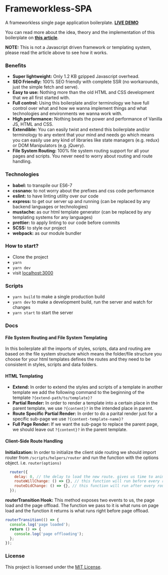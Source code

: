 # Frameworkless-SPA

A frameworkless single page application boilerplate. [**LIVE DEMO**](http://www.amin52j.com)

You can read more about the idea, theory and the implementation of this boilerplate on [**this article**](https://medium.com/@a.jafari.90/framework-less-single-page-application-a547325f6e0c).

**NOTE:** This is not a Javascript driven framework or templating system, please read the article above to see how it works.

### Benefits

* **Super lightweight:** Only 1.2 KB gzipped Javascript overhead.
* **SEO Friendly:** 100% SEO friendly with complete SSR (no workarounds, just the simple fetch and serve).
* **Easy to use:** Nothing more than the old HTML and CSS development that we all first started with.
* **Full control:** Using this boilerplate and/or terminology we have full control over what and how we wanna implement things and what technologies and environments we wanna work with.
* **High performance:** Nothing beats the power and performance of Vanilla JS, HTML and CSS.
* **Extendible:** You can easily twist and extend this boilerplate and/or terminology to any extent that your mind and needs go which means you can easily use any kind of libraries like state managers (e.g. redux) or DOM Manipulators (e.g. jQuery).
* **File System Routing:** 100% file system routing support for all your pages and scripts. You never need to worry about routing and route handling.

### Technologies

* **babel:** to transpile our ES6-7
* **cssnano:** to not worry about the prefixes and css code performance
* **eslint:** to have linting utility over our code
* **express:** to get our server up and running (can be replaced by any backend languages or technologies)
* **mustache:** as our html template generator (can be replaced by any templating systems for any languages)
* **prettier:** to apply linting to our code before commits
* **SCSS:** to style our project
* **webpack:** as our module bundler

### How to start?

* Clone the project
* `yarn`
* `yarn dev`
* visit [localhost:3000](http://127.0.0.1:3000)

### Scripts

* `yarn build` to make a single production build
* `yarn dev` to make a development build, run the server and watch for changes
* `yarn start` to start the server

### Docs

#### File System Routing and File System Templating

In this boilerplate all the imports of styles, scripts, data and routing are based on the file system structure which means the folder/file structure you choose for your html templates defines the routes and they need to be consistent in styles, scripts and data folders.

#### HTML Templating

* **Extend:** In order to extend the styles and scripts of a template in another template we add the following command to the beginning of the template `?{extend-path/to/template}?`
* **Partial Render:** In order to render a template into a certain place in the parent template, we use `?{content}?` in the intended place in parent.
* **Route Specific Partial Render:** In order to do a parital render just for a specific sub-page we use `?{content-template-name}?`
* **Full Page Render:** If we want the sub-page to replace the parent page, we should leave out `?{content}?` in the parent template.

#### Client-Side Route Handling

**Initialization:** In order to initialize the client side routing we should import router from `/scripts/helpers/router` and run the function with the options object. i.e. `router(options)`

```js
  router({
    delay: 0, // the delay to load the new route. gives us time to animate the page offload
    routeWillChange: () => {}, // this function will run before every route change
    routeDidChange: () => {}, // this function will run after every route change
  });
```

**routerTransition Hook:** This method exposes two events to us, the page load and the page offload. The function we pass to it is what runs on page load and the function it returns is what runs right before page offload.

```js
routerTransition(() => {
  console.log('page loaded');
  return () => {
    console.log('page offloading');
  };
});
```

### License

This project is licensed under the [MIT License](https://github.com/Amin52J/frameworkless-spa/blob/master/LICENSE).
